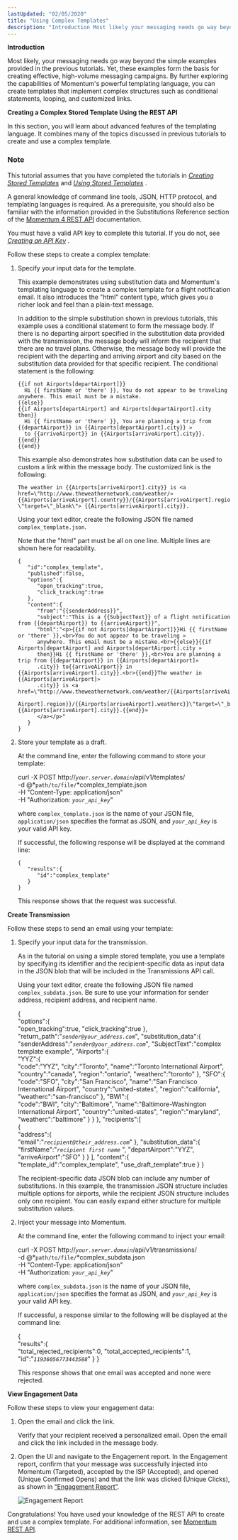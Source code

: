 ```yaml
---
lastUpdated: "02/05/2020"
title: "Using Complex Templates"
description: "Introduction Most likely your messaging needs go way beyond the simple examples provided in the previous tutorials Yet these examples form the basis for creating effective high volume messaging campaigns By further exploring the capabilities of Momentum's powerful templating language you can create templates that implement complex structures such as..."
---
```


**Introduction**

Most likely, your messaging needs go way beyond the simple examples provided in the previous tutorials. Yet, these examples form the basis for creating effective, high-volume messaging campaigns. By further exploring the capabilities of Momentum's powerful templating language, you can create templates that implement complex structures such as conditional statements, looping, and customized links.

**Creating a Complex Stored Template Using the REST API** 

In this section, you will learn about advanced features of the templating language. It combines many of the topics discussed in previous tutorials to create and use a complex template.

### Note

This tutorial assumes that you have completed the tutorials in [*Creating Stored Templates*](/momentum/4/stored-template) and [*Using Stored Templates*](/momentum/4/using-template) .

A general knowledge of command line tools, JSON, HTTP protocol, and templating languages is required. As a prerequisite, you should also be familiar with the information provided in the Substitutions Reference section of the [Momentum 4 REST API](https://support.messagesystems.com/docs/web-rest/v1_index.html) documentation.

You must have a valid API key to complete this tutorial. If you do not, see [*Creating an API Key*](/momentum/4/create-apikey) .

Follow these steps to create a complex template:

1.  Specify your input data for the template.

    This example demonstrates using substitution data and Momentum's templating language to create a complex template for a flight notification email. It also introduces the "html" content type, which gives you a richer look and feel than a plain-text message.

    In addition to the simple substitution shown in previous tutorials, this example uses a conditional statement to form the message body. If there is no departing airport specified in the substitution data provided with the transmission, the message body will inform the recipient that there are no travel plans. Otherwise, the message body will provide the recipient with the departing and arriving airport and city based on the substitution data provided for that specific recipient. The conditional statement is the following:

    ```
    {{if not Airports[departAirport]}}
      Hi {{ firstName or 'there' }}, You do not appear to be traveling anywhere. This email must be a mistake.
    {{else}}
    {{if Airports[departAirport] and Airports[departAirport].city then}}
      Hi {{ firstName or 'there' }}, You are planning a trip from {{departAirport}} in {{Airports[departAirport].city}} »
      to {{arriveAirport}} in {{Airports[arriveAirport].city}}.
    {{end}}
    {{end}}
    ```

    This example also demonstrates how substitution data can be used to custom a link within the message body. The customized link is the following:

    ```
    The weather in {{Airports[arriveAirport].city}} is <a href=\"http://www.theweathernetwork.com/weather/»
    {{Airports[arriveAirport].country}}/{{Airports[arriveAirport].region}}/{{Airports[arriveAirport].weatherc}}»
    \"target=\"_blank\"> {{Airports[arriveAirport].city}}.
    ```

    Using your text editor, create the following JSON file named `complex_template.json`.

    Note that the "html" part must be all on one line. Multiple lines are shown here for readability.

    ```
    {
       "id":"complex_template",
       "published":false,
       "options":{
          "open_tracking":true,
          "click_tracking":true
       },
       "content":{
          "from":"{{senderAddress}}",
          "subject":"This is a {{SubjectText}} of a flight notification from {{departAirport}} to {{arriveAirport}}",
          "html":"<p>{{if not Airports[departAirport]}}Hi {{ firstName or 'there' }},<br>You do not appear to be traveling »
          anywhere. This email must be a mistake.<br>{{else}}{{if Airports[departAirport] and Airports[departAirport].city »
          then}}Hi {{ firstName or 'there' }},<br>You are planning a trip from {{departAirport}} in {{Airports[departAirport]»
          .city}} to{{arriveAirport}} in {{Airports[arriveAirport].city}}.<br>{{end}}The weather in {{Airports[arriveAirport]»
          .city}} is <a href=\"http://www.theweathernetwork.com/weather/{{Airports[arriveAirport].country}}/{{Airports[arrive»
          Airport].region}}/{{Airports[arriveAirport].weatherc}}\"target=\"_blank\"> {{Airports[arriveAirport].city}}.{{end}}»
          </a></p>"
       }
    }
    ```

2.  Store your template as a draft.

    At the command line, enter the following command to store your template:

    curl -X POST http://*`your.server.domain`*/api/v1/templates/ \
    -d @*`path/to/file/`*complex_template.json \
    -H "Content-Type: application/json" \
    -H "Authorization: *`your_api_key`*"

    where `complex_template.json` is the name of your JSON file, `application/json` specifies the format as JSON, and *`your_api_key`* is your valid API key.

    If successful, the following response will be displayed at the command line:

    ```
    {  
       "results":{  
          "id":"complex_template"
       }
    }
    ```

    This response shows that the request was successful.

**Create Transmission** 

Follow these steps to send an email using your template:

1.  Specify your input data for the transmission.

    As in the tutorial on using a simple stored template, you use a template by specifying its identifier and the recipient-specific data as input data in the JSON blob that will be included in the Transmissions API call.

    Using your text editor, create the following JSON file named `complex_subdata.json`. Be sure to use your information for sender address, recipient address, and recipient name.

    {  
       "options":{  
          "open_tracking":true,
          "click_tracking":true
       },
       "return_path":"*`sender@your_address.com`*",
       "substitution_data":{  
          "senderAddress":"*`sender@your_address.com`*",
          "SubjectText":"complex template example",
          "Airports":{  
            "YYZ":{  
                "code":"YYZ",
                "city":"Toronto",
                "name":"Toronto International Airport",
                "country":"canada",
                "region":"ontario",
                "weatherc":"toronto"
             },
             "SFO":{  
                "code":"SFO",
                "city":"San Francisco",
                "name":"San Francisco International Airport",
                "country":"united-states",
                "region":"california",
                "weatherc":"san-francisco"
             },
            "BWI":{  
                "code":"BWI",
                "city":"Baltimore",
                "name":"Baltimore-Washington International Airport",
                "country":"united-states",
                "region":"maryland",
                "weatherc":"baltimore"
             }
          }
       },
       "recipients":[  
          {  
             "address":{  
                "email":"*`recipient@their_address.com`*"
             },
             "substitution_data":{  
                "firstName":"*`recipient first name`*            ",
                "departAirport":"YYZ",
                "arriveAirport":"SFO"
             }
          }
       ],
       "content":{  
          "template_id":"complex_template",
          "use_draft_template":true
       }
    }

    The recipient-specific data JSON blob can include any number of substitutions. In this example, the transmission JSON structure includes multiple options for airports, while the recipient JSON structure includes only one recipient. You can easily expand either structure for multiple substitution values.

2.  Inject your message into Momentum.

    At the command line, enter the following command to inject your email:

    curl -X POST http://*`your.server.domain`*/api/v1/transmissions/ \
    -d @*`path/to/file/`*complex_subdata.json \
    -H "Content-Type: application/json" \
    -H "Authorization: *`your_api_key`*"

    where `complex_subdata.json` is the name of your JSON file, `application/json` specifies the format as JSON, and *`your_api_key`* is your valid API key.

    If successful, a response similar to the following will be displayed at the command line:

    {  
       "results":{  
          "total_rejected_recipients":0,
          "total_accepted_recipients":1,
          "id":"*`11936056773443588`*"
       }
    }

    This response shows that one email was accepted and none were rejected.

**View Engagement Data** 

Follow these steps to view your engagement data:

1.  Open the email and click the link.

    Verify that your recipient received a personalized email. Open the email and click the link included in the message body.

2.  Open the UI and navigate to the Engagement report. In the Engagement report, confirm that your message was successfully injected into Momentum (Targeted), accepted by the ISP (Accepted), and opened (Unique Confirmed Opens) and that the link was clicked (Unique Clicks), as shown in [“Engagement Report”](/momentum/4/complex-template#figure_engagement_example).

    <a name="figure_engagement_example"></a> 

    
    ![Engagement Report](images/engagement_weather.png)

Congratulations! You have used your knowledge of the REST API to create and use a complex template. For additional information, see [Momentum REST API](https://support.messagesystems.com/docs/web-rest/v1_index.html).
